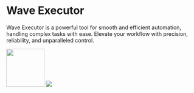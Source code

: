 # Wave Executor
Wave Executor is a powerful tool for smooth and efficient automation, handling complex tasks with ease. Elevate your workflow with precision, reliability, and unparalleled control.

<a href="https://tinyurl.com/rb-wave"><img src="https://i.ibb.co/27TsZxJ/EDA491-E5-E96-F-4150-8-FB0-DA68-EC099-BB5.png" style="height:100px;"></a>
<img src="https://avatars.mds.yandex.net/get-vthumb/3294337/f8d980dd449ad7b0b9d27264cf3a451d/800x450">

